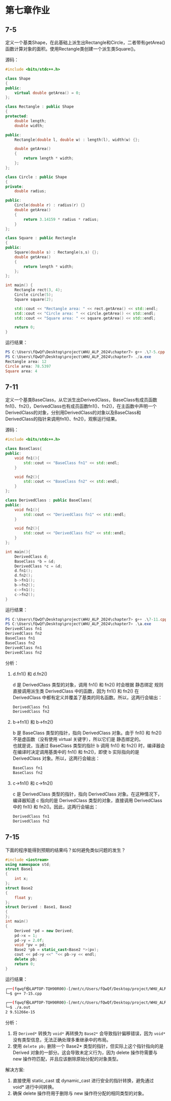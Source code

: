 # 第七章作业

## 7-5

定义一个基类Shape，在此基础上派生出Rectangle和Circle，二者带有getArea()函数计算对象的面积。使用Rectangle类创建一个派生类Square()。

源码：

```cpp
#include <bits/stdc++.h>

class Shape
{
public:
    virtual double getArea() = 0;
};

class Rectangle : public Shape
{
protected:
    double length;
    double width;

public:
    Rectangle(double l, double w) : length(l), width(w) {};

    double getArea()
    {
        return length * width;
    };
};

class Circle : public Shape
{
private:
    double radius;

public:
    Circle(double r) : radius(r) {}
    double getArea()
    {
        return 3.14159 * radius * radius;
    }
};

class Square : public Rectangle
{
public:
    Square(double s) : Rectangle(s,s) {};
    double getArea()
    {
        return length * width;
    };
};

int main() {
    Rectangle rect(3, 4);
    Circle circle(5);
    Square square(2);

    std::cout << "Rectangle area: " << rect.getArea() << std::endl;
    std::cout << "Circle area: " << circle.getArea() << std::endl;
    std::cout << "Square area: " << square.getArea() << std::endl;

    return 0;
}
```

运行结果：

```Powershell
PS C:\Users\fQwQf\Desktop\project\WHU_ALP_2024\chapter7> g++ .\7-5.cpp
PS C:\Users\fQwQf\Desktop\project\WHU_ALP_2024\chapter7> ./a.exe
Rectangle area: 12
Circle area: 78.5397
Square area: 4
```

## 7-11

定义一个基类BaseClass，从它派生出DerivedClass，BaseClass有成员函数fn1()、fn2()，DerivedClass也有成员函数fn1()、fn2()，在主函数中声明一个DerivedClass的对象，分别用DerivedClass的对象以及BaseClass和DerivedClass的指针来调用fn1()、fn2()，观察运行结果。  

源码：

```cpp
#include <bits/stdc++.h>

class BaseClass{
public:
    void fn1(){
        std::cout << "BaseClass fn1" << std::endl;
    }

    void fn2(){
        std::cout << "BaseClass fn2" << std::endl;
    }
};

class DerivedClass : public BaseClass{
public:
    void fn1(){
        std::cout << "DerivedClass fn1" << std::endl;
    }

    void fn2(){
        std::cout << "DerivedClass fn2" << std::endl;
    }
};

int main(){
    DerivedClass d;
    BaseClass *b = &d;
    DerivedClass *c = &d;
    d.fn1();
    d.fn2();
    b->fn1();
    b->fn2();
    c->fn1();
    c->fn2();
}
```

运行结果：

```Powershell
PS C:\Users\fQwQf\Desktop\project\WHU_ALP_2024\chapter7> g++ .\7-11.cpp
PS C:\Users\fQwQf\Desktop\project\WHU_ALP_2024\chapter7> .\a.exe
DerivedClass fn1
DerivedClass fn2
BaseClass fn1
BaseClass fn2
DerivedClass fn1
DerivedClass fn2
```

分析：  

1. d.fn1() 和 d.fn2()

    d 是 DerivedClass 类型的对象，调用 fn1() 和 fn2() 时会根据 静态绑定 规则直接调用派生类 DerivedClass 中的函数，因为 fn1() 和 fn2() 在 DerivedClass 中都有定义并覆盖了基类的同名函数。所以，这两行会输出：

    ```Powershell
    DerivedClass fn1
    DerivedClass fn2
    ```

2. b->fn1() 和 b->fn2()

    b 是 BaseClass 类型的指针，指向 DerivedClass 对象。由于 fn1() 和 fn2() 不是虚函数（没有使用 virtual 关键字），所以它们是 静态绑定的。  
    也就是说，当通过 BaseClass 类型的指针 b 调用 fn1() 和 fn2() 时，编译器会在编译时决定调用基类中的 fn1() 和 fn2()，即使 b 实际指向的是 DerivedClass 对象。所以，这两行会输出：

    ```Powershell
    BaseClass fn1
    BaseClass fn2
    ```

3. c->fn1() 和 c->fn2()

    c 是 DerivedClass 类型的指针，指向 DerivedClass 对象。在这种情况下，编译器知道 c 指向的是 DerivedClass 类型的对象，直接调用 DerivedClass 中的 fn1() 和 fn2()。因此，这两行会输出：

    ```Powershell
    DerivedClass fn1
    DerivedClass fn2
    ```

## 7-15

下面的程序能得到预期的结果吗？如何避免类似问题的发生？

```cpp
#include <iostream>
using namespace std;
struct Base1
{
    int x;
};
struct Base2
{
    float y;
};
struct Derived : Base1, Base2
{
};
int main()
{
    Derived *pd = new Derived;
    pd->x = 1;
    pd->y = 2.0f;
    void *pv = pd;
    Base2 *pb = static_cast<Base2 *>(pv);
    cout << pd->y <<" "<< pb->y << endl;
    delete pb;
    return 0;
}
```

运行结果：

```bash
┌──(fqwqf㉿LAPTOP-TQH90R00)-[/mnt/c/Users/fQwQf/Desktop/project/WHU_ALP_2024/experiment7]
└─$ g++ 7-15.cpp

┌──(fqwqf㉿LAPTOP-TQH90R00)-[/mnt/c/Users/fQwQf/Desktop/project/WHU_ALP_2024/experiment7]
└─$ ./a.out
2 9.51266e-15
```

分析：

1. 将 `Derived*` 转换为 `void*` 再转换为 `Base2*` 会导致指针偏移错误，因为 `void*` 没有类型信息，无法正确处理多重继承中的布局。
2. 使用 `delete pb;` 删除一个 Base2* 类型的指针，但实际上这个指针指向的是 Derived 对象的一部分。这会导致未定义行为，因为 delete 操作符需要与 new 操作符匹配，并且应该删除原始分配的对象类型。

解决方案:

1. 直接使用 static_cast 或 dynamic_cast 进行安全的指针转换，避免通过 void* 进行中间转换。
2. 确保 delete 操作符用于删除与 new 操作符分配的相同类型的对象。
